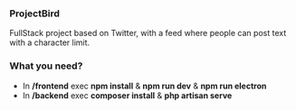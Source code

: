 ### ProjectBird
FullStack project based on Twitter, with a feed where people can post text with a character limit.

### What you need?
- In **/frontend** exec **npm install** & **npm run dev** & **npm run electron**
- In **/backend** exec **composer install** & **php artisan serve**
